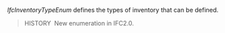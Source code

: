 _IfcInventoryTypeEnum_ defines the types of inventory that can be defined.

> HISTORY&nbsp; New enumeration in IFC2.0.
